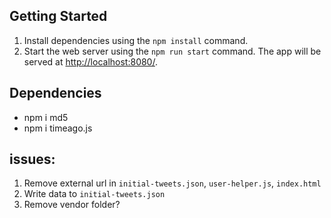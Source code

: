 
## Getting Started

1. Install dependencies using the `npm install` command.
2. Start the web server using the `npm run start` command. The app will be served at <http://localhost:8080/>.

## Dependencies
- npm i md5
- npm i timeago.js

## issues:
1. Remove external url in `initial-tweets.json`, `user-helper.js`, `index.html`
2. Write data to `initial-tweets.json`
3. Remove vendor folder?